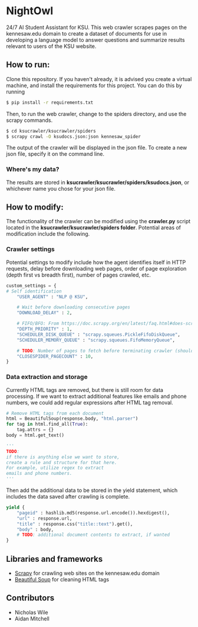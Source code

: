 # NightOwl
24/7 AI Student Assistant for KSU. This web crawler scrapes pages on the kennesaw.edu domain to create a dataset of documents for use in developing a language model to answer questions and summarize results relevant to users of the KSU website. 

## How to run:

Clone this repository. If you haven't already, it is advised you create a virtual machine, and install the requirements for this project. You can do this by running
```bash
$ pip install -r requirements.txt
```

Then, to run the web crawler, change to the spiders directory, and use the scrapy commands. 
```bash
$ cd ksucrawler/ksucrawler/spiders
$ scrapy crawl -O ksudocs.json:json kennesaw_spider
```

The output of the crawler will be displayed in the json file. To create a new json file, specify it on the command line.

### Where's my data?

The results are stored in **ksucrawler/ksucrawler/spiders/ksudocs.json**, or whichever name you chose for your json file.

## How to modify:

The functionality of the crawler can be modified using the **crawler.py** script located in the **ksucrawler/ksucrawler/spiders folder**. Potential areas of modification include the following.

### Crawler settings

Potential settings to modify include how the agent identifies itself in HTTP requests, delay before downloading web pages, order of page exploration (depth first vs breadth first), number of pages crawled, etc.

```python
custom_settings = {
# Self identification
    "USER_AGENT" : "NLP @ KSU",

    # Wait before downloading consecutive pages
    "DOWNLOAD_DELAY" : 2,

    # FIFO/BFO: From https://doc.scrapy.org/en/latest/faq.html#does-scrapy-crawl-in-breadth-first-or-depth-first-order
    "DEPTH_PRIORITY" : 1,
    "SCHEDULER_DISK_QUEUE" : "scrapy.squeues.PickleFifoDiskQueue",
    "SCHEDULER_MEMORY_QUEUE" : "scrapy.squeues.FifoMemoryQueue",

    # TODO: Number of pages to fetch before terminating crawler (should be increased after testing is done)
    "CLOSESPIDER_PAGECOUNT" : 10,
}
```

### Data extraction and storage

Currently HTML tags are removed, but there is still room for data processing. If we want to extract additional features like emails and phone numbers, we could add regular expressions after HTML tag removal.

```python
# Remove HTML tags from each document
html = BeautifulSoup(response.body, "html.parser")
for tag in html.find_all(True):
    tag.attrs = {}
body = html.get_text()

'''
TODO: 
if there is anything else we want to store, 
create a rule and structure for that here. 
For example, utilize regex to extract 
emails and phone numbers.
'''
```

Then add the additional data to be stored in the yield statement, which includes the data saved after crawling is complete.

```python
yield { 
    "pageid" : hashlib.md5(response.url.encode()).hexdigest(),
    "url" : response.url,
    "title" : response.css("title::text").get(),
    "body" : body,
    # TODO: additional document contents to extract, if wanted
}
```

## Libraries and frameworks
* [Scrapy]("https://docs.scrapy.org/en/latest/intro/overview.html") for crawling web sites on the kennesaw.edu domain 
* [Beautiful Soup]("https://www.crummy.com/software/BeautifulSoup/bs4/doc/") for cleaning HTML tags

## Contributors
* Nicholas Wile
* Aidan Mitchell
<!--
* Afifa Jinan
--->
